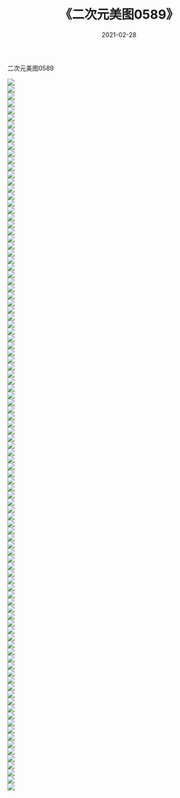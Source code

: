 ﻿---
layout: post
title:  《二次元美图0589》
date:   2021-02-28
img: http://imgx.orgx.ga/二次元/2021/二次元美图0589/000.jpg
categories: [美女, 清纯, 唯美]
---

二次元美图0589

 ![](http://imgx.orgx.ga/二次元/2021/二次元美图0589/001.png) <br>![](http://imgx.orgx.ga/二次元/2021/二次元美图0589/002.png) <br>![](http://imgx.orgx.ga/二次元/2021/二次元美图0589/003.png) <br>![](http://imgx.orgx.ga/二次元/2021/二次元美图0589/004.png) <br>![](http://imgx.orgx.ga/二次元/2021/二次元美图0589/005.png) <br>![](http://imgx.orgx.ga/二次元/2021/二次元美图0589/006.png) <br>![](http://imgx.orgx.ga/二次元/2021/二次元美图0589/007.png) <br>![](http://imgx.orgx.ga/二次元/2021/二次元美图0589/008.png) <br>![](http://imgx.orgx.ga/二次元/2021/二次元美图0589/009.png) <br>![](http://imgx.orgx.ga/二次元/2021/二次元美图0589/010.png) <br>![](http://imgx.orgx.ga/二次元/2021/二次元美图0589/011.png) <br>![](http://imgx.orgx.ga/二次元/2021/二次元美图0589/012.png) <br>![](http://imgx.orgx.ga/二次元/2021/二次元美图0589/013.png) <br>![](http://imgx.orgx.ga/二次元/2021/二次元美图0589/014.png) <br>![](http://imgx.orgx.ga/二次元/2021/二次元美图0589/015.png) <br>![](http://imgx.orgx.ga/二次元/2021/二次元美图0589/016.png) <br>![](http://imgx.orgx.ga/二次元/2021/二次元美图0589/017.png) <br>![](http://imgx.orgx.ga/二次元/2021/二次元美图0589/018.png) <br>![](http://imgx.orgx.ga/二次元/2021/二次元美图0589/019.png) <br>![](http://imgx.orgx.ga/二次元/2021/二次元美图0589/020.png) <br>![](http://imgx.orgx.ga/二次元/2021/二次元美图0589/021.png) <br>![](http://imgx.orgx.ga/二次元/2021/二次元美图0589/022.png) <br>![](http://imgx.orgx.ga/二次元/2021/二次元美图0589/023.png) <br>![](http://imgx.orgx.ga/二次元/2021/二次元美图0589/024.png) <br>![](http://imgx.orgx.ga/二次元/2021/二次元美图0589/025.png) <br>![](http://imgx.orgx.ga/二次元/2021/二次元美图0589/026.png) <br>![](http://imgx.orgx.ga/二次元/2021/二次元美图0589/027.png) <br>![](http://imgx.orgx.ga/二次元/2021/二次元美图0589/028.png) <br>![](http://imgx.orgx.ga/二次元/2021/二次元美图0589/029.png) <br>![](http://imgx.orgx.ga/二次元/2021/二次元美图0589/030.png) <br>![](http://imgx.orgx.ga/二次元/2021/二次元美图0589/031.png) <br>![](http://imgx.orgx.ga/二次元/2021/二次元美图0589/032.png) <br>![](http://imgx.orgx.ga/二次元/2021/二次元美图0589/033.png) <br>![](http://imgx.orgx.ga/二次元/2021/二次元美图0589/034.png) <br>![](http://imgx.orgx.ga/二次元/2021/二次元美图0589/035.png) <br>![](http://imgx.orgx.ga/二次元/2021/二次元美图0589/036.png) <br>![](http://imgx.orgx.ga/二次元/2021/二次元美图0589/037.png) <br>![](http://imgx.orgx.ga/二次元/2021/二次元美图0589/038.png) <br>![](http://imgx.orgx.ga/二次元/2021/二次元美图0589/039.png) <br>![](http://imgx.orgx.ga/二次元/2021/二次元美图0589/040.png) <br>![](http://imgx.orgx.ga/二次元/2021/二次元美图0589/041.png) <br>![](http://imgx.orgx.ga/二次元/2021/二次元美图0589/042.png) <br>![](http://imgx.orgx.ga/二次元/2021/二次元美图0589/043.png) <br>![](http://imgx.orgx.ga/二次元/2021/二次元美图0589/044.png) <br>![](http://imgx.orgx.ga/二次元/2021/二次元美图0589/045.png) <br>![](http://imgx.orgx.ga/二次元/2021/二次元美图0589/046.png) <br>![](http://imgx.orgx.ga/二次元/2021/二次元美图0589/047.png) <br>![](http://imgx.orgx.ga/二次元/2021/二次元美图0589/048.png) <br>![](http://imgx.orgx.ga/二次元/2021/二次元美图0589/049.png) <br>![](http://imgx.orgx.ga/二次元/2021/二次元美图0589/050.png) <br>![](http://imgx.orgx.ga/二次元/2021/二次元美图0589/051.png) <br>![](http://imgx.orgx.ga/二次元/2021/二次元美图0589/052.png) <br>![](http://imgx.orgx.ga/二次元/2021/二次元美图0589/053.png) <br>![](http://imgx.orgx.ga/二次元/2021/二次元美图0589/054.png) <br>![](http://imgx.orgx.ga/二次元/2021/二次元美图0589/055.png) <br>![](http://imgx.orgx.ga/二次元/2021/二次元美图0589/056.png) <br>![](http://imgx.orgx.ga/二次元/2021/二次元美图0589/057.png) <br>![](http://imgx.orgx.ga/二次元/2021/二次元美图0589/058.png) <br>![](http://imgx.orgx.ga/二次元/2021/二次元美图0589/059.png) <br>![](http://imgx.orgx.ga/二次元/2021/二次元美图0589/060.png) <br>![](http://imgx.orgx.ga/二次元/2021/二次元美图0589/061.png) <br>![](http://imgx.orgx.ga/二次元/2021/二次元美图0589/062.png) <br>![](http://imgx.orgx.ga/二次元/2021/二次元美图0589/063.png) <br>![](http://imgx.orgx.ga/二次元/2021/二次元美图0589/064.png) <br>![](http://imgx.orgx.ga/二次元/2021/二次元美图0589/065.png) <br>![](http://imgx.orgx.ga/二次元/2021/二次元美图0589/066.png) <br>![](http://imgx.orgx.ga/二次元/2021/二次元美图0589/067.png) <br>![](http://imgx.orgx.ga/二次元/2021/二次元美图0589/068.png) <br>![](http://imgx.orgx.ga/二次元/2021/二次元美图0589/069.png) <br>![](http://imgx.orgx.ga/二次元/2021/二次元美图0589/070.png) <br>![](http://imgx.orgx.ga/二次元/2021/二次元美图0589/071.png) <br>![](http://imgx.orgx.ga/二次元/2021/二次元美图0589/072.png) <br>![](http://imgx.orgx.ga/二次元/2021/二次元美图0589/073.png) <br>![](http://imgx.orgx.ga/二次元/2021/二次元美图0589/074.png) <br>![](http://imgx.orgx.ga/二次元/2021/二次元美图0589/075.png) <br>![](http://imgx.orgx.ga/二次元/2021/二次元美图0589/076.png) <br>![](http://imgx.orgx.ga/二次元/2021/二次元美图0589/077.png) <br>![](http://imgx.orgx.ga/二次元/2021/二次元美图0589/078.png) <br>![](http://imgx.orgx.ga/二次元/2021/二次元美图0589/079.png) <br>![](http://imgx.orgx.ga/二次元/2021/二次元美图0589/080.png) <br>![](http://imgx.orgx.ga/二次元/2021/二次元美图0589/081.png) <br>![](http://imgx.orgx.ga/二次元/2021/二次元美图0589/082.png) <br>![](http://imgx.orgx.ga/二次元/2021/二次元美图0589/083.png) <br>![](http://imgx.orgx.ga/二次元/2021/二次元美图0589/084.png) <br>![](http://imgx.orgx.ga/二次元/2021/二次元美图0589/085.png) <br>![](http://imgx.orgx.ga/二次元/2021/二次元美图0589/086.png) <br>![](http://imgx.orgx.ga/二次元/2021/二次元美图0589/087.png) <br>![](http://imgx.orgx.ga/二次元/2021/二次元美图0589/088.png) <br>![](http://imgx.orgx.ga/二次元/2021/二次元美图0589/089.png) <br>![](http://imgx.orgx.ga/二次元/2021/二次元美图0589/090.png) <br>![](http://imgx.orgx.ga/二次元/2021/二次元美图0589/091.png) <br>![](http://imgx.orgx.ga/二次元/2021/二次元美图0589/092.png) <br>![](http://imgx.orgx.ga/二次元/2021/二次元美图0589/093.png) <br>![](http://imgx.orgx.ga/二次元/2021/二次元美图0589/094.png) <br>![](http://imgx.orgx.ga/二次元/2021/二次元美图0589/095.png) <br>![](http://imgx.orgx.ga/二次元/2021/二次元美图0589/096.png) <br>![](http://imgx.orgx.ga/二次元/2021/二次元美图0589/097.png) <br>![](http://imgx.orgx.ga/二次元/2021/二次元美图0589/098.png) <br>![](http://imgx.orgx.ga/二次元/2021/二次元美图0589/099.png) <br>![](http://imgx.orgx.ga/二次元/2021/二次元美图0589/100.png) <br>